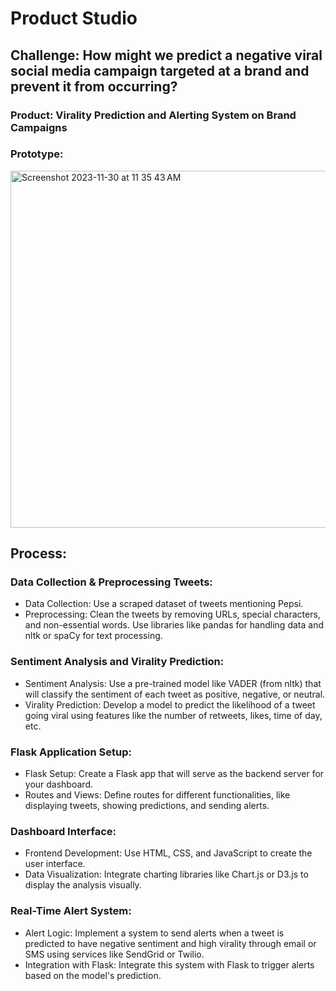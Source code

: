 # Product Studio
## Challenge: How might we predict a negative viral social media campaign targeted at a brand and prevent it from occurring?
### Product: Virality Prediction and Alerting System on Brand Campaigns
### Prototype:
<img width="571" alt="Screenshot 2023-11-30 at 11 35 43 AM" src="https://github.com/arianab68/Product-Studio/assets/70418227/6e134736-d0dc-4e6b-bc28-91718f99fb36">


## Process:
### Data Collection & Preprocessing Tweets:

- Data Collection: Use a scraped dataset of tweets mentioning Pepsi.
- Preprocessing: Clean the tweets by removing URLs, special characters, and non-essential words. Use libraries like pandas for handling data and nltk or spaCy for text processing.

### Sentiment Analysis and Virality Prediction:

- Sentiment Analysis: Use a pre-trained model like VADER (from nltk) that will classify the sentiment of each tweet as positive, negative, or neutral.
- Virality Prediction: Develop a model to predict the likelihood of a tweet going viral using features like the number of retweets, likes, time of day, etc. 

### Flask Application Setup:

- Flask Setup: Create a Flask app that will serve as the backend server for your dashboard.
- Routes and Views: Define routes for different functionalities, like displaying tweets, showing predictions, and sending alerts.

### Dashboard Interface:
- Frontend Development: Use HTML, CSS, and JavaScript to create the user interface. 
- Data Visualization: Integrate charting libraries like Chart.js or D3.js to display the analysis visually.

### Real-Time Alert System:
- Alert Logic: Implement a system to send alerts when a tweet is predicted to have negative sentiment and high virality through email or SMS using services like SendGrid or Twilio.
- Integration with Flask: Integrate this system with Flask to trigger alerts based on the model's prediction.
